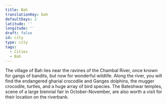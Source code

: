 ```yaml
---
title: Bah
translationKey: bah
defaultDays: 2
latitude: ''
longitude: ''
draft: false
id: city
type: city
tags:
  - Cities
  - Bah
---
```

The village of Bah lies near the ravines of the Chambal River, once known for gangs of bandits, but now for wonderful wildlife. Along the river, you will find the endangered gharial crocodile and Ganges dolphins, the mugger crocodile, turtles, and a huge array of bird species. The Bateshwar temples, scene of a large biennial fair in October-November, are also worth a visit for their location on the riverbank.